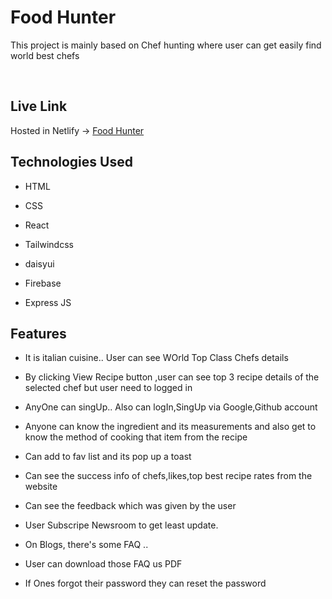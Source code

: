 <h1>Food Hunter</h1>
<p>This project is mainly based on Chef hunting where user can get easily find world best chefs</p>
<br/>
<h2>Live Link</h2>
<p>Hosted in Netlify -> <a href="https://food-hunter-bc423.web.app/">Food Hunter</a></p>
<h2>Technologies Used</h2>
<ul>
<li>HTML</li>
</ul><ul>
<li>CSS</li>
</ul><ul>
<li>React</li>
</ul><ul>
<li>Tailwindcss</li>
</ul><ul>
<li>daisyui</li>
</ul><ul>
<li>Firebase</li>
</ul><ul>
<li>Express JS</li>
</ul>
<h2>Features</h2>
<ul>
<li>It is italian cuisine.. User can see WOrld Top Class Chefs details  </li>
</ul><ul>
<li>By clicking View Recipe button ,user can see top 3 recipe details of the selected chef but user need to logged in</li>
</ul>
<ul>
<li>AnyOne can singUp.. Also can logIn,SingUp via Google,Github account</li>
</ul>
<ul>
<li>Anyone can know the ingredient and its measurements and also get to know the method of cooking that item from the recipe</li>
</ul><ul>
<li>Can add to fav list and its pop up a toast</li>
</ul><ul>
<li>Can see the success info of chefs,likes,top best recipe rates from the website</li>
</ul><ul>
<li>Can see the feedback which was given by the user</li>
</ul><ul>
<li>User Subscripe Newsroom to get least update. </li>
</ul><ul>
<li>On Blogs, there's some FAQ ..</li>
</ul>
<ul>
<li>User can download those FAQ us PDF</li>
</ul>
<ul>
<li>If Ones forgot their password they can reset the password</li>
</ul>
